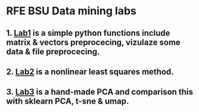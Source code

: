# RFE BSU Data mining labs
## 1. [**Lab1**](/Lab1/) is a simple python functions include matrix & vectors preprocecing, vizulaze some data & file preprocecing.
## 2. [**Lab2**](/Lab2/) is a nonlinear least squares method.
## 3. [**Lab3**](/Lab3/) is a hand-made PCA and comparison this with sklearn PCA, t-sne & umap.
